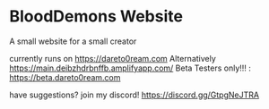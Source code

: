 # BloodDemons Website
 A small website for a small creator
 
 
 currently runs on https://dareto0ream.com
 Alternatively https://main.deibzhdrbnffb.amplifyapp.com/
 Beta Testers only!!! : https://beta.dareto0ream.com
 
 have suggestions? join my discord!
 https://discord.gg/GtpgNeJTRA